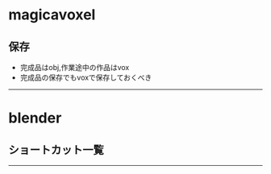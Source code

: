 # magicavoxel  
## 

## 保存
- 完成品はobj,作業途中の作品はvox
- 完成品の保存でもvoxで保存しておくべき  

***  
  
# blender  

## ショートカット一覧  

***  
